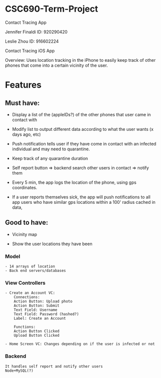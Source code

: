 # CSC690-Term-Project
Contact Tracing App

Jennifer Finaldi ID: 920290420

Leslie Zhou ID: 916602224

Contact Tracing iOS App

Overview: Uses location tracking in the iPhone to easily keep track of other phones that come into a certain vicinity of the user. 

# Features
## Must have:
- Display a list of the (appleIDs?) of the other phones that user came in contact with

- Modify list to output different data according to what the user wants (x days ago, etc)

- Push notification tells user if they have come in contact with an infected individual and may need to quarantine. 

- Keep track of any quarantine duration

- Self report button => backend search other users in contact => notify them

- Every 5 min, the app logs the location of the phone, using gps coordinates.

- If a user reports themselves sick, the app will push notifications to all app users who have similar gps locations within a 100' radius cached in data, 

## Good to have:

- Vicinity map 

- Show the user locations they have been
	
### Model
	- 14 arrays of location	
	- Back end servers/databases
	
### View Controllers
	- Create an Account VC:
		Connections:
		Action Button: Upload photo
		Action Button: Submit
		Text Field: Username
		Text Field: Password (hashed?)
		Label: Create an Account
		
		Functions:
		Action Button Clicked
		Upload Button Clicked
		
	- Home Screen VC: Changes depending on if the user is infected or not
		
### Backend 
	It handles self report and notify other users
	Node+MySQL(?)
